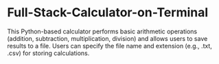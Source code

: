 # Full-Stack-Calculator-on-Terminal
This Python-based calculator performs basic arithmetic operations (addition, subtraction, multiplication, division) and allows users to save results to a file. Users can specify the file name and extension (e.g., .txt, .csv) for storing calculations.
